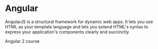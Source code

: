 # Angular
AngularJS is a structural framework for dynamic web apps. 
It lets you use HTML as your template language and lets you extend HTML's syntax to express your application's 
components clearly and succinctly

Angular 2 course
